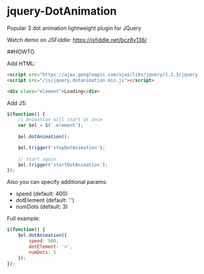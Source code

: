 # jquery-DotAnimation
Popular 3 dot animation lightweight plugin for JQuery

Watch demo on JSFiddle: https://jsfiddle.net/bcz8v136/

##HOWTO

Add HTML:
```html
<script src="https://ajax.googleapis.com/ajax/libs/jquery/2.1.3/jquery.min.js"></script>
<script src="/js/jquery.dotanimation.min.js"></script>

<div class="element">Loading</div>
```

Add JS:
```javascript
$(function() {
    // Animation will start at once
    var $el = $('.element');
    
    $el.dotAnimation();

    $el.trigger('stopDotAnimation');
    
    // start again
    $el.trigger('startDotAnimation');
});
```

Also you can specify additional params: 
   - speed (default: 400)
   - dotElement (default: '.')
   - numDots (default: 3)


Full example:
```javascript
$(function() {
    $el.dotAnimation({
        speed: 500,
        dotElement: '>',
        numDots: 5
    });
});
`
